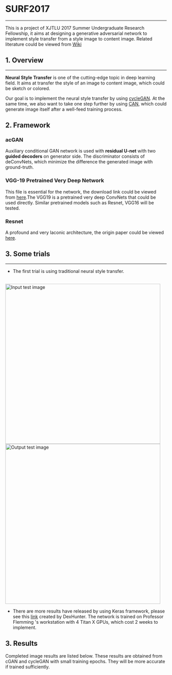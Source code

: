 # SURF2017
-----------------
This is a project of XJTLU 2017 Summer Undergraduate Research Fellowship, it aims at designing a generative adversarial network to implement style transfer from a style image to content image. Related literature could be viewed from [Wiki](https://github.com/LinkWoong/SURF2017/wiki)  
## 1. Overview  
-----------------
**Neural Style Transfer** is one of the cutting-edge topic in deep learning field. It aims at transfer the style of an image to content image, which could be sketch or colored. 

Our goal is to implement the neural style transfer by using [cycleGAN](https://arxiv.org/abs/1705.09966). At the same time, we also want to take one step further by using [CAN](https://arxiv.org/abs/1706.07068), which could generate image itself after a well-feed training process.

## 2. Framework   

### acGAN

Auxiliary conditional GAN network is used with **residual U-net** with two **guided decoders** on generator side. The discriminator consists of deConvNets, which minimize the difference the generated image with ground-truth.

### VGG-19 Pretrained Very Deep Network

This file is essential for the network, the download link could be viewed from [here](https://doc-0g-bk-docs.googleusercontent.com/docs/securesc/2pupit1rkqf499jf32djila3bu315tct/gf720g6apmvbsffanaqje3urb3gae67s/1499508000000/13951467387256278872/05183618345913443837/0Bz7KyqmuGsilZ2RVeVhKY0FyRmc?e=download).The VGG19 is a pretrained very deep ConvNets that could be used directly. Similar pretrained models such as Resnet, VGG16 will be tested.

### Resnet

A profound and very laconic architecture, the origin paper could be viewed [here](https://arxiv.org/abs/1512.03385).
## 3. Some trials  
-------------------------------------------------
+ The first trial is using traditional neural style transfer.

<br>
<img src="https://raw.githubusercontent.com/LinkWoong/SURF2017/master/acGAN-Implementation/school/xjtlu.jpg" height=500 width=98% alt="Input test image"> 
<img src="https://raw.githubusercontent.com/LinkWoong/SURF2017/master/acGAN-Implementation/school/new_school.jpg" height=500 width=98% alt="Output test image">
<br>
  
+ There are more results have released by using Keras framework, please see this [link](http://stellarcoder.com/surf/anime_test_2/) created by DexHunter. The network is trained on Professor Flemming 's workstation with 4 Titan X GPUs, which cost 2 weeks to implement.
## 3. Results
Completed image results are listed below. These results are obtained from cGAN and cycleGAN with small training epochs. They will be more accurate if trained sufficiently. 


